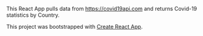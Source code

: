 This React App pulls data from https://covid19api.com and returns Covid-19 statistics by Country.

This project was bootstrapped with [Create React App](https://github.com/facebook/create-react-app).


